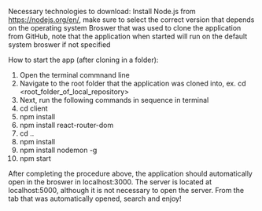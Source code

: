 Necessary technologies to download:
Install Node.js from https://nodejs.org/en/, make sure to select the correct version that depends on the operating system
Broswer that was used to clone the application from GitHub, note that the application when started will run on the default system broswer if not specified

How to start the app (after cloning in a folder):
1. Open the terminal commnand line
2. Navigate to the root folder that the application was cloned into, ex. cd <root_folder_of_local_repository>
3. Next, run the following commands in sequence in terminal
4. cd client
5. npm install
6. npm install react-router-dom
7. cd ..
8. npm install
9. npm install nodemon -g
10. npm start 

After completing the procedure above, the application should automatically open in the broswer in localhost:3000. The server is located at localhost:5000, although it is not necessary to open the server. 
From the tab that was automatically opened, search and enjoy!
